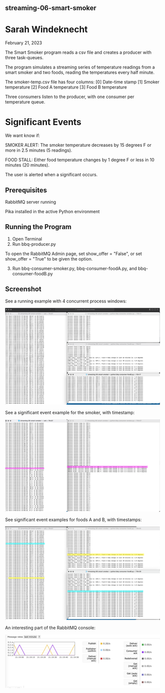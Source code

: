 ## streaming-06-smart-smoker
# Sarah Windeknecht
February 21, 2023

The Smart Smoker program reads a csv file and creates a producer with three task-queues.

The program simulates a streaming series of temperature readings from a smart smoker and two foods, reading the temperatures every half minute.

The smoker-temp.csv file has four columns:
    [0] Date-time stamp
    [1] Smoker temperature
    [2] Food A temperature
    [3] Food B temperature

Three consumers listen to the producer, with one consumer per temperature queue.

# Significant Events

We want know if:

SMOKER ALERT: The smoker temperature decreases by 15 degrees F or more in 2.5 minutes (5 readings).

FOOD STALL: Either food temperature changes by 1 degree F or less in 10 minutes (20 minutes).

The user is alerted when a significant occurs.

## Prerequisites

RabbitMQ server running

Pika installed in the active Python environment

## Running the Program

1. Open Terminal
2. Run bbq-producer.py

To open the RabbitMQ Admin page, set show_offer = "False", or set show_offer = "True" to be given the option.

3. Run bbq-consumer-smoker.py, bbq-consumer-foodA.py, and bbq-consumer-foodB.py

## Screenshot

See a running example with 4 concurrent process windows:

![Sarah Windeknecht Screenshot](4-concurrent-events.png)

See a significant event example for the smoker, with timestamp:

![Sarah Windeknecht Screenshot](smoker-sigevent.png)

See significant event examples for foods A and B, with timestamps:

![Sarah Windeknecht Screenshot](A-B-sigevent.png)

An interesting part of the RabbitMQ console:

![Sarah Windeknecht Screenshot](rabbit.png)

